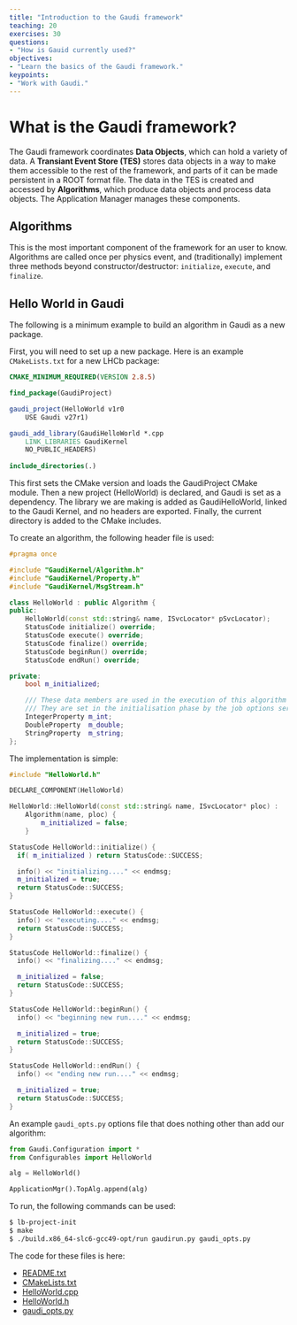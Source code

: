 ```yaml
---
title: "Introduction to the Gaudi framework"
teaching: 20
exercises: 30
questions:
- "How is Gauid currently used?"
objectives:
- "Learn the basics of the Gaudi framework."
keypoints:
- "Work with Gaudi."
---
```


# What is the Gaudi framework?

The Gaudi framework coordinates **Data Objects**, which can hold a variety of data. A **Transiant Event Store (TES)** stores data objects in a way to make them accessible to the rest of the framework, and parts of it can be made persistent in a ROOT format file. The data in the TES is created and accessed by  **Algorithms**, which produce data objects and process data objects. The Application Manager manages these components.



## Algorithms

This is the most important component of the framework for an user to know. Algorithms are called once per physics event, and (traditionally) implement three methods beyond constructor/destructor: `initialize`, `execute`, and `finalize`. 


## Hello World in Gaudi

The following is a minimum example to build an algorithm in Gaudi as a new package.

First, you will need to set up a new package. Here is an example `CMakeLists.txt` for a new LHCb package:

```cmake
CMAKE_MINIMUM_REQUIRED(VERSION 2.8.5)

find_package(GaudiProject)

gaudi_project(HelloWorld v1r0
    USE Gaudi v27r1)

gaudi_add_library(GaudiHelloWorld *.cpp
    LINK_LIBRARIES GaudiKernel
    NO_PUBLIC_HEADERS)
    
include_directories(.)
```

This first sets the CMake version and loads the GaudiProject CMake module. Then a new project (HelloWorld) is declared, and Gaudi is set as a dependency. 
The library we are making is added as GaudiHelloWorld, linked to the Gaudi Kernel, and no headers are exported. Finally, the current directory is added to the CMake includes.

To create an algorithm, the following header file is used:

```cpp
#pragma once

#include "GaudiKernel/Algorithm.h"
#include "GaudiKernel/Property.h"
#include "GaudiKernel/MsgStream.h"

class HelloWorld : public Algorithm {
public:
    HelloWorld(const std::string& name, ISvcLocator* pSvcLocator); 
    StatusCode initialize() override;
    StatusCode execute() override;
    StatusCode finalize() override;
    StatusCode beginRun() override;
    StatusCode endRun() override;

private:
    bool m_initialized;

    /// These data members are used in the execution of this algorithm
    /// They are set in the initialisation phase by the job options service
    IntegerProperty m_int;
    DoubleProperty  m_double;
    StringProperty  m_string;
};
```

The implementation is simple:

```cpp
#include "HelloWorld.h"

DECLARE_COMPONENT(HelloWorld)

HelloWorld::HelloWorld(const std::string& name, ISvcLocator* ploc) :
    Algorithm(name, ploc) {
        m_initialized = false;
    }

StatusCode HelloWorld::initialize() {
  if( m_initialized ) return StatusCode::SUCCESS;

  info() << "initializing...." << endmsg;
  m_initialized = true;
  return StatusCode::SUCCESS;
}

StatusCode HelloWorld::execute() {
  info() << "executing...." << endmsg;
  return StatusCode::SUCCESS;
}

StatusCode HelloWorld::finalize() {
  info() << "finalizing...." << endmsg;

  m_initialized = false;
  return StatusCode::SUCCESS;
}

StatusCode HelloWorld::beginRun() {
  info() << "beginning new run...." << endmsg;

  m_initialized = true;
  return StatusCode::SUCCESS;
}

StatusCode HelloWorld::endRun() {
  info() << "ending new run...." << endmsg;

  m_initialized = true;
  return StatusCode::SUCCESS;
}
```

An example `gaudi_opts.py` options file that does nothing other than add our algorithm:

```python
from Gaudi.Configuration import *
from Configurables import HelloWorld

alg = HelloWorld()

ApplicationMgr().TopAlg.append(alg)
```

To run, the following commands can be used:
```bash
$ lb-project-init
$ make
$ ./build.x86_64-slc6-gcc49-opt/run gaudirun.py gaudi_opts.py
```

The code for these files is here:

* [README.txt](/DevelopKit/code/gaudi/hello_world/README.txt)
* [CMakeLists.txt](/DevelopKit/code/gaudi/hello_world/CMakeLists.txt)
* [HelloWorld.cpp](/DevelopKit/code/gaudi/hello_world/HelloWorld.cpp)
* [HelloWorld.h](/DevelopKit/code/gaudi/hello_world/HelloWorld.h)
* [gaudi_opts.py](/DevelopKit/code/gaudi/hello_world/gaudi_opts.py)


